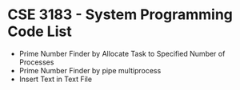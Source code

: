 # CSE 3183 - System Programming Code List

- Prime Number Finder by Allocate Task to Specified Number of Processes
- Prime Number Finder by pipe multiprocess
- Insert Text in Text File
